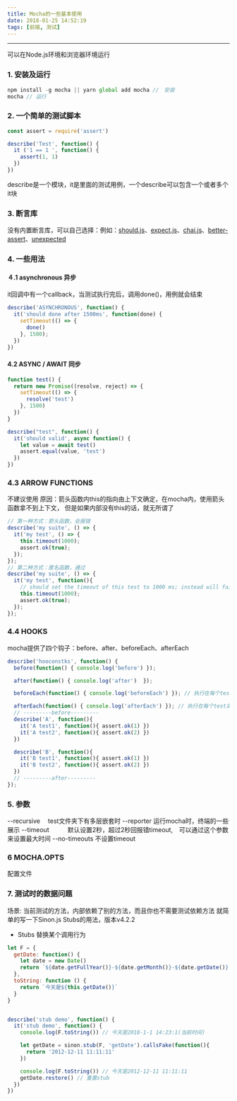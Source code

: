 ```yaml
---
title: Mocha的一些基本使用
date: 2018-01-25 14:52:19
tags: [前端, 测试]
---
```


------

可以在Node.js环境和浏览器环境运行

### 1. 安装及运行
```javascript
npm install -g mocha || yarn global add mocha //　安装
mocha // 运行
```

### 2. 一个简单的测试脚本
```javascript
const assert = require('assert')

describe('Test', function() {
  it ('1 == 1 ', function() {
    assert(1, 1)
  })
})
```
<!--more-->
describe是一个模块，it是里面的测试用例，一个describe可以包含一个或者多个it块

### 3. 断言库
没有内置断言库，可以自己选择：例如：[should.js](https://github.com/shouldjs/should.js)、[expect.js](https://github.com/Automattic/expect.js)、[chai.js](http://chaijs.com/)、[better-assert](https://github.com/tj/better-assert)、[unexpected](http://unexpected.js.org/)

### 4. 一些用法

#### ４.1 asynchronous 异步
it回调中有一个callback，当测试执行完后，调用done()，用例就会结束
```javascript
describe('ASYNCHRONOUS', function() {
  it('should done after 1500ms', function(done) {
    setTimeout(() => {
      done()
    }, 1500);
  })
})
```

#### 4.2 ASYNC / AWAIT 同步
```javascript
function test() {
  return new Promise((resolve, reject) => {
    setTimeout(() => {
      resolve('test')
    }, 1500)
  })
}

describe("test", function() {
  it('should valid', async function() {
    let value = await test()
    assert.equal(value, 'test')
  })
})
```
### 4.3 ARROW FUNCTIONS
不建议使用
原因：箭头函数内this的指向由上下文确定，在mocha内，使用箭头函数拿不到上下文，
但是如果内部没有this的话，就无所谓了
```javascript
// 第一种方式：箭头函数，会报错
describe('my suite', () => {
  it('my test', () => {
    this.timeout(1000);
    assert.ok(true);
  });
});
// 第二种方式：匿名函数，通过
describe('my suite', () => {
  it('my test', function(){
    // should set the timeout of this test to 1000 ms; instead will fail
    this.timeout(1000);
    assert.ok(true);
  });
});
```
### 4.4 HOOKS
mocha提供了四个钩子：before、after、beforeEach、afterEach
```javascript
describe('hooconstks', function() {
  before(function() { console.log('before') });

  after(function() { console.log('after')  });

  beforeEach(function() { console.log('beforeEach') }); // 执行在每个test实例之前, it之前

  afterEach(function() { console.log('afterEach') }); // 执行在每个test实例之后, it之后
  // ---------before---------
  describe('A', function(){
    it('A test1', function(){ assert.ok(1) })
    it('A test2', function(){ assert.ok(2) })
  })

  describe('B', function(){
    it('B test1', function(){ assert.ok(1) })
    it('B test2', function(){ assert.ok(2) })
  })
  // ---------after---------
});
```

### 5. 参数
--recursive 　test文件夹下有多层嵌套时
--reporter    运行mocha时，终端的一些展示
--timeout　　　默认设置2秒，超过2秒回报错timeout,　可以通过这个参数来设置最大时间
--no-timeouts 不设置timeout
　
### 6 MOCHA.OPTS
配置文件

### 7. 测试时的数据问题
场景: 当前测试的方法，内部依赖了别的方法，而且你也不需要测试依赖方法
就简单的写一下Sinon.js Stubs的用法，版本v4.2.2
* Stubs 替换某个调用行为

```javascript
let F = {
  getDate: function() {
    let date = new Date()
    return `${date.getFullYear()}-${date.getMonth()}-${date.getDate()} ${date.getHours()}:${date.getMinutes()}:${date.getSeconds()}`
  },
  toString: function () {
    return `今天是${this.getDate()}`
  }
}


describe('stub demo', function() {
  it('stub demo', function() {
    console.log(F.toString()) // 今天是2018-1-1 14:23:1(当前时间)

    let getDate = sinon.stub(F, 'getDate').callsFake(function(){
      return '2012-12-11 11:11:11'
    })

    console.log(F.toString()) // 今天是2012-12-11 11:11:11
    getDate.restore() // 重置stub
  })
})
```